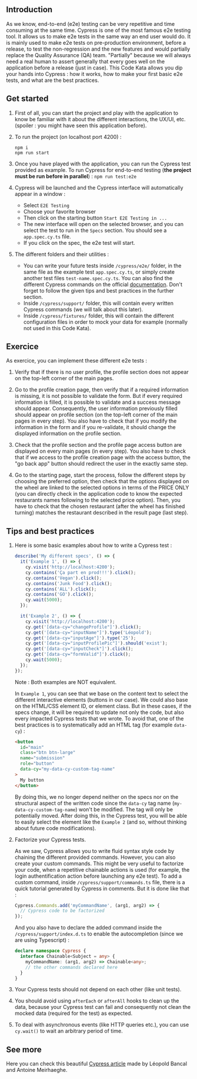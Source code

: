 ## Introduction

As we know, end-to-end (e2e) testing can be very repetitive and time consuming at the same time. Cypress is one of the most famous e2e testing tool.
It allows us to make e2e tests in the same way an end user would do. It is mainly used to make e2e tests on pre-production environment, before a release,
to test the non-regression and the new features and would partially replace the Quality Assurance (QA) team. "Partially" because we will always need a real human
to assert generally that every goes well on the application before a release (just in case).
This Code Kata allows you dip your hands into Cypress : how it works, how to make your first basic e2e tests, and what are the best practices.

## Get started

1. First of all, you can start the project and play with the application to know be familiar with it
   about the different interactions, the UX/UI, etc. (spoiler : you might have seen this application before).


2. To run the project (on localhost port 4200) :

   ```
   npm i
   npm run start
   ```

3. Once you have played with the application, you can run the Cypress test provided as example.
   To run Cypress for end-to-end testing (**the project must be run before in parallel**) :
   ` npm run test:e2e `


4. Cypress will be launched and the Cypress interface will automatically appear in a window :

   - Select `E2E Testing`
   - Choose your favorite browser
   - Then click on the starting button `Start E2E Testing in ...`
   - The new interface will open on the selected browser, and you can select the test to run in
     the `Specs` section. You should see a `app.spec.cy.ts` file.
   - If you click on the spec, the e2e test will start.


5. The different folders and their utilities :
   - You can write your future tests inside `/cypress/e2e/` folder, in the same file as the example test `app.spec.cy.ts`,
   or simply create another test files `test-name.spec.cy.ts`. You can also find the different Cypress commands on the official [documentation](https://docs.cypress.io/guides/core-concepts/introduction-to-cypress#Cypress-Can-Be-Simple-Sometimes).
   Don't forget to follow the given tips and best practices in the further section.
   - Inside `/cypress/support/` folder, this will contain every written Cypress commands (we will talk about this later).
   - Inside `/cypress/fixtures/` folder, this will contain the different configuration files in order to mock your data for example (normally not used in this Code Kata).

## Exercice

As exercice, you can implement these different e2e tests :

1) Verify that if there is no user profile, the profile section does not appear on the top-left corner of the main pages.


2) Go to the profile creation page, then verify that if a required information is missing, it is not possible to validate
   the form. But if every required information is filled, it is possible to validate and a success message should appear.
   Consequently, the user information previously filled should appear on profile section (on the top-left corner of the main pages in every step).
   You also have to check that if you modify the information in the form and if you re-validate, it should change the displayed information on the profile
   section.


3) Check that the profile section and the profile page access button are displayed on every main pages (in every step).
   You also have to check that if we access to the profile creation page with the access button, the "go back app" button should
   redirect the user in the exactly same step.


4) Go to the starting page, start the process, follow the different steps by choosing the preferred option, then check that
   the options displayed on the wheel are linked to the selected options in terms of the PRICE ONLY (you can directly check in the application code to know
   the expected restaurants names following to the selected price option). Then, you have to check that the chosen restaurant (after
   the wheel has finished turning) matches the restaurant described in the result page (last step).

## Tips and best practices

1) Here is some basic examples about how to write a Cypress test :
    ```typescript
    describe('My different specs', () => {
      it('Example 1', () => {
        cy.visit('http://localhost:4200');
        cy.contains('Ça part en prod!!!').click();
        cy.contains('Vegan').click();
        cy.contains('Junk Food').click();
        cy.contains('ALL').click();
        cy.contains('GO').click();
        cy.wait(5000);
      });
    
      it('Example 2', () => {
        cy.visit('http://localhost:4200');
        cy.get('[data-cy="changeProfile"]').click();
        cy.get('[data-cy="inputName"]').type('Léopold');
        cy.get('[data-cy="inputAge"]').type('25');
        cy.get('[data-cy="inputProfilePic"]').should('exist');
        cy.get('[data-cy="inputCheck"]').click();
        cy.get('[data-cy="formValid"]').click();
        cy.wait(5000);
      });
    });
    ```

    Note : Both examples are NOT equivalent.

    In `Example 1`, you can see that we base on the content text to select the different interactive elements (buttons in our case).
    We could also base on the HTML/CSS element ID, or element class. But in these cases, if the specs change, it will be required to
    update not only the code, but also every impacted Cypress tests that we wrote.
    To avoid that, one of the best practices is to systematically add an HTML tag (for example `data-cy`) :
    ```html
    <button
      id="main"
      class="btn btn-large"
      name="submission"
      role="button"
      data-cy="my-data-cy-custom-tag-name"
    >
      My button
    </button>
    ```
    By doing this, we no longer depend neither on the specs nor on the structural aspect of the written code since
    the `data-cy` tag name (`my-data-cy-custom-tag-name`) won't be modified. The tag will only be potentially moved.
    After doing this, in the Cypress test, you will be able to easily select the element like the `Example 2` (and so, 
    without thinking about future code modifications).


2) Factorize your Cypress tests.

   As we saw, Cypress allows you to write fluid syntax style code by chaining the different provided commands.
   However, you can also create your custom commands. This might be very useful to factorize your code, when a repetitive
   chainable actions is used (for example, the login authentification action before launching any e2e test).
   To add a custom command, inside `/cypress/support/commands.ts` file, there is a quick tutorial generated by Cypress in comments.
   But it is done like that :
   ```typescript
   Cypress.Commands.add('myCommandName', (arg1, arg2) => {
     // Cypress code to be factorized
   });
   ```
   And you also have to declare the added command inside the `/cypress/support/index.d.ts` to enable the autocompletion (since we are using Typescript) :
   ```typescript
   declare namespace Cypress {
     interface Chainable<Subject = any> {
       myCommandName: (arg1, arg2) => Chainable<any>;
       // the other commands declared here
     }
   }
   ```
   
3) Your Cypress tests should not depend on each other (like unit tests).


4) You should avoid using `afterEach` or `afterAll` hooks to clean up the data, because your Cypress test can fail and
consequently not clean the mocked data (required for the test) as expected.


5) To deal with asynchronous events (like HTTP queries etc.), you can use `cy.wait()` to wait
an arbitrary period of time.

## See more

Here you can check this beautiful [Cypress article](https://www.youtube.com/watch?v=dQw4w9WgXcQ) made by Léopold Bancal and Antoine Meirhaeghe.
